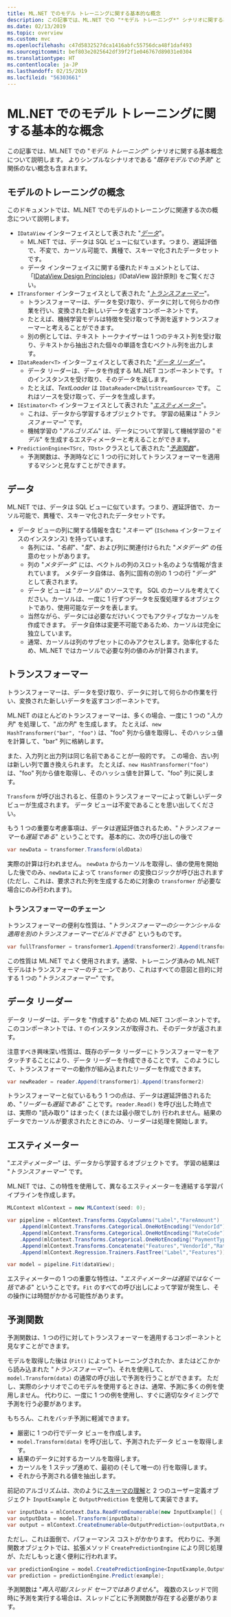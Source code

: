 ```yaml
---
title: ML.NET でのモデル トレーニングに関する基本的な概念
description: この記事では、ML.NET での "*モデル トレーニング*" シナリオに関する基本概念について説明します。 よりシンプルなシナリオである "*既存モデルでの予測*" と関係のない概念も含まれます。
ms.date: 02/13/2019
ms.topic: overview
ms.custom: mvc
ms.openlocfilehash: c47d5832527dca1416abfc55756dca48f1daf493
ms.sourcegitcommit: bef803e2025642df39f2f1e046767d89031e0304
ms.translationtype: HT
ms.contentlocale: ja-JP
ms.lasthandoff: 02/15/2019
ms.locfileid: "56303661"
---
```

# <a name="basic-concepts-for-model-training-in-mlnet"></a>ML.NET でのモデル トレーニングに関する基本的な概念

この記事では、ML.NET での "*モデル トレーニング*" シナリオに関する基本概念について説明します。 よりシンプルなシナリオである "*既存モデルでの予測*" と関係のない概念も含まれます。

## <a name="model-training-concepts"></a>モデルのトレーニングの概念

このドキュメントでは、ML.NET でのモデルのトレーニングに関連する次の概念について説明します。

- `IDataView` インターフェイスとして表された "[*データ*](#data)"。
  - ML.NET では、データは SQL ビューに似ています。つまり、遅延評価で、不変で、カーソル可能で、異種で、スキーマ化されたデータセットです。 
  - データ インターフェイスに関する優れたドキュメントとしては、「[IDataView Design Principles](https://github.com/dotnet/machinelearning/blob/master/docs/code/IDataViewDesignPrinciples.md)」(IDataView 設計原則) をご覧ください。
- `ITransformer` インターフェイスとして表された "[*トランスフォーマー*](#transformer)"。
  - トランスフォーマーは、データを受け取り、データに対して何らかの作業を行い、変換された新しいデータを返すコンポーネントです。
  - たとえば、機械学習モデルは特徴を受け取って予測を返すトランスフォーマーと考えることができます。
  - 別の例としては、テキスト トークナイザーは 1 つのテキスト列を受け取り、テキストから抽出された個々の単語を含むベクトル列を出力します。
- `IDataReader<T>` インターフェイスとして表された "[*データ リーダー*](#data-reader)"。
  - データ リーダーは、データを作成する ML.NET コンポーネントです。 `T` のインスタンスを受け取り、そのデータを返します。 
  - たとえば、*TextLoader* は `IDataReader<IMultiStreamSource>` です。 これはソースを受け取って、データを生成します。 
- `IEstimator<T>` インターフェイスとして表された "[*エスティメーター*](#estimator)"。
  - これは、データから学習するオブジェクトです。 学習の結果は "*トランスフォーマー*" です。
  - 機械学習の "*アルゴリズム*" は、データについて学習して機械学習の "*モデル*" を生成するエスティメーターと考えることができます。
- `PredictionEngine<TSrc, TDst>` クラスとして表された "[*予測関数*](#prediction-function)"。
  - 予測関数は、予測時などに 1 つの行に対してトランスフォーマーを適用するマシンと見なすことができます。

## <a name="data"></a>データ

ML.NET では、データは SQL ビューに似ています。つまり、遅延評価で、カーソル可能で、異種で、スキーマ化されたデータセットです。

- データ ビューの列に関する情報を含む "*スキーマ*" (`ISchema` インターフェイスのインスタンス) を持っています。
  - 各列には、"*名前*"、"*型*"、および列に関連付けられた "*メタデータ*" の任意のセットがあります。
  - 列の "*メタデータ*" には、ベクトルの列のスロット名のような情報が含まれています。 メタデータ自体は、各列に固有の別の 1 つの行 "*データ*" として表されます。
  - データ ビューは "*カーソル*" のソースです。 SQL のカーソルを考えてください。カーソルは、一度に 1 行ずつデータを反復処理するオブジェクトであり、使用可能なデータを表します。
  - 当然ながら、データには必要なだけいくつでもアクティブなカーソルを作成できます。 データ自体は変更不可能であるため、カーソルは完全に独立しています。
  - 通常、カーソルは列のサブセットにのみアクセスします。効率化するため、ML.NET ではカーソルで必要な列の値のみが計算されます。

## <a name="transformer"></a>トランスフォーマー

トランスフォーマーは、データを受け取り、データに対して何らかの作業を行い、変換された新しいデータを返すコンポーネントです。

ML.NET のほとんどのトランスフォーマーは、多くの場合、一度に 1 つの "*入力列*" を処理して、"*出力列*" を生成します。 たとえば、`new HashTransformer("bar", "foo")` は、"foo" 列から値を取得し、そのハッシュ値を計算して、"bar" 列に格納します。 

また、入力列と出力列は同じ名前であることが一般的です。 この場合、古い列は新しい列で置き換えられます。 たとえば、`new HashTransformer("foo")` は、"foo" 列から値を取得し、そのハッシュ値を計算して、"foo" 列に戻します。 

`Transform` が呼び出されると、任意のトランスフォーマーによって新しいデータ ビューが生成されます。 データ ビューは不変であることを思い出してください。

もう 1 つの重要な考慮事項は、データは遅延評価されるため、"*トランスフォーマーも遅延である*" ということです。 基本的に、次の呼び出しの後で

```csharp
var newData = transformer.Transform(oldData)
```

実際の計算は行われません。 `newData` からカーソルを取得し、値の使用を開始した後でのみ、`newData` によって `transformer` の変換ロジックが呼び出されます (ただし、これは、要求された列を生成するために対象の `transformer` が必要な場合にのみ行われます)。

### <a name="transformer-chains"></a>トランスフォーマーのチェーン

トランスフォーマーの便利な性質は、"*トランスフォーマーのシーケンシャルな適用を別のトランスフォーマーでビルドできる*" というものです。

```csharp
var fullTransformer = transformer1.Append(transformer2).Append(transformer3);
```

この性質は ML.NET でよく使用されます。通常、トレーニング済みの ML.NET モデルはトランスフォーマーのチェーンであり、これはすべての意図と目的に対する 1 つの "*トランスフォーマー*" です。

## <a name="data-reader"></a>データ リーダー

データ リーダーは、データを "作成する" ための ML.NET コンポーネントです。このコンポーネントでは、`T` のインスタンスが取得され、そのデータが返されます。

注意すべき興味深い性質は、既存のデータ リーダーにトランスフォーマーをアタッチすることにより、データ リーダーを作成できることです。 このようにして、トランスフォーマーの動作が組み込まれたリーダーを作成できます。

```csharp
var newReader = reader.Append(transformer1).Append(transformer2)
```

トランスフォーマーと似ているもう 1 つの点は、データは遅延評価されるため、"*リーダーも遅延である*" ことです。`reader.Read()` を呼び出した時点では、実際の "読み取り" はまったく (または最小限でしか) 行われません。結果のデータでカーソルが要求されたときにのみ、リーダーは処理を開始します。

## <a name="estimator"></a>エスティメーター

"*エスティメーター*" は、データから学習するオブジェクトです。 学習の結果は "*トランスフォーマー*" です。

ML.NET では、この特性を使用して、異なるエスティメーターを連結する学習パイプラインを作成します。

```csharp
MLContext mlContext = new MLContext(seed: 0);

var pipeline = mlContext.Transforms.CopyColumns("Label","FareAmount")
    .Append(mlContext.Transforms.Categorical.OneHotEncoding("VendorId"))
    .Append(mlContext.Transforms.Categorical.OneHotEncoding("RateCode"))
    .Append(mlContext.Transforms.Categorical.OneHotEncoding("PaymentType"))
    .Append(mlContext.Transforms.Concatenate("Features","VendorId","RateCode","PassengerCount","TripTime","TripDistance","PaymentType"))
    .Append(mlContext.Regression.Trainers.FastTree("Label","Features"));

var model = pipeline.Fit(dataView);
```

エスティメーターの 1 つの重要な特性は、"*エスティメーターは遅延ではなく一括である*" ということです。`Fit` のすべての呼び出しによって学習が発生し、その操作には時間がかかる可能性があります。

## <a name="prediction-function"></a>予測関数

予測関数は、1 つの行に対してトランスフォーマーを適用するコンポーネントと見なすことができます。

モデルを取得した後は (`Fit()` によってトレーニングされたか、またはどこかから読み込まれた "*トランスフォーマー*")、それを使用して、`model.Transform(data)` の通常の呼び出しで予測を行うことができます。 ただし、実際のシナリオでこのモデルを使用するときは、通常、予測に多くの例を使用しません。 代わりに、一度に 1 つの例を使用し、すぐに適切なタイミングで予測を行う必要があります。

もちろん、これをバッチ予測に軽減できます。

- 厳密に 1 つの行でデータ ビューを作成します。
- `model.Transform(data)` を呼び出して、予測されたデータ ビューを取得します。
- 結果のデータに対するカーソルを取得します。
- カーソルを 1 ステップ進めて、最初の (そして唯一の) 行を取得します。
- それから予測される値を抽出します。

前記のアルゴリズムは、次のように[スキーマの理解](https://github.com/dotnet/machinelearning/blob/master/docs/code/SchemaComprehension.md)と 2 つのユーザー定義オブジェクト `InputExample` と `OutputPrediction` を使用して実装できます。

```csharp
var inputData = mlContext.Data.ReadFromEnumerable(new InputExample[] { example });
var outputData = model.Transform(inputData);
var output = mlContext.CreateEnumerable<OutputPrediction>(outputData,reuseRowObject:false).First();
```

ただし、これは面倒で、パフォーマンス コストがかかります。 代わりに、予測関数オブジェクトでは、拡張メソッド `CreatePredictionEngine` により同じ処理が、ただしもっと速く便利に行われます。

```csharp
var predictionEngine = model.CreatePredictionEngine<InputExample,OutputPrediction>(mlContext);
var prediction = predictionEngine.Predict(example);
```

予測関数は "*再入可能/スレッド セーフではありません*"。 複数のスレッドで同時に予測を実行する場合は、スレッドごとに予測関数が存在する必要があります。
